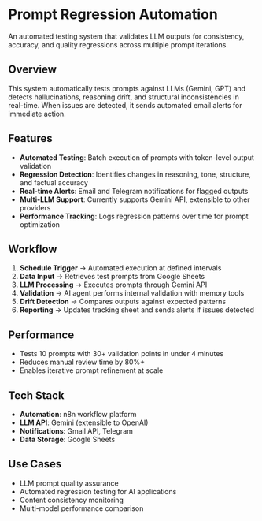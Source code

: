 # Prompt Regression Automation

An automated testing system that validates LLM outputs for consistency, accuracy, and quality regressions across multiple prompt iterations.

## Overview

This system automatically tests prompts against LLMs (Gemini, GPT) and detects hallucinations, reasoning drift, and structural inconsistencies in real-time. When issues are detected, it sends automated email alerts for immediate action.

## Features

- **Automated Testing**: Batch execution of prompts with token-level output validation
- **Regression Detection**: Identifies changes in reasoning, tone, structure, and factual accuracy
- **Real-time Alerts**: Email and Telegram notifications for flagged outputs
- **Multi-LLM Support**: Currently supports Gemini API, extensible to other providers
- **Performance Tracking**: Logs regression patterns over time for prompt optimization

## Workflow

1. **Schedule Trigger** → Automated execution at defined intervals
2. **Data Input** → Retrieves test prompts from Google Sheets
3. **LLM Processing** → Executes prompts through Gemini API
4. **Validation** → AI agent performs internal validation with memory tools
5. **Drift Detection** → Compares outputs against expected patterns
6. **Reporting** → Updates tracking sheet and sends alerts if issues detected

## Performance

- Tests 10 prompts with 30+ validation points in under 4 minutes
- Reduces manual review time by 80%+
- Enables iterative prompt refinement at scale

## Tech Stack

- **Automation**: n8n workflow platform
- **LLM API**: Gemini (extensible to OpenAI)
- **Notifications**: Gmail API, Telegram
- **Data Storage**: Google Sheets

## Use Cases

- LLM prompt quality assurance
- Automated regression testing for AI applications
- Content consistency monitoring
- Multi-model performance comparison
